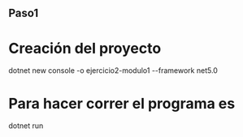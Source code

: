 

## Paso1

# Creación del proyecto

dotnet new console -o ejercicio2-modulo1 --framework net5.0

# Para hacer correr el programa es

dotnet run